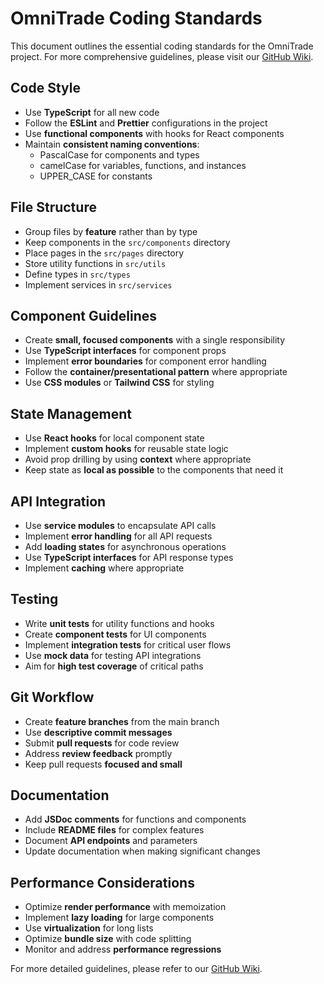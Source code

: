# OmniTrade Coding Standards

This document outlines the essential coding standards for the OmniTrade project. For more comprehensive guidelines, please visit our [GitHub Wiki](https://github.com/yourusername/omnitrade/wiki/Development-Workflows).

## Code Style

- Use **TypeScript** for all new code
- Follow the **ESLint** and **Prettier** configurations in the project
- Use **functional components** with hooks for React components
- Maintain **consistent naming conventions**:
  - PascalCase for components and types
  - camelCase for variables, functions, and instances
  - UPPER_CASE for constants

## File Structure

- Group files by **feature** rather than by type
- Keep components in the `src/components` directory
- Place pages in the `src/pages` directory
- Store utility functions in `src/utils`
- Define types in `src/types`
- Implement services in `src/services`

## Component Guidelines

- Create **small, focused components** with a single responsibility
- Use **TypeScript interfaces** for component props
- Implement **error boundaries** for component error handling
- Follow the **container/presentational pattern** where appropriate
- Use **CSS modules** or **Tailwind CSS** for styling

## State Management

- Use **React hooks** for local component state
- Implement **custom hooks** for reusable state logic
- Avoid prop drilling by using **context** where appropriate
- Keep state as **local as possible** to the components that need it

## API Integration

- Use **service modules** to encapsulate API calls
- Implement **error handling** for all API requests
- Add **loading states** for asynchronous operations
- Use **TypeScript interfaces** for API response types
- Implement **caching** where appropriate

## Testing

- Write **unit tests** for utility functions and hooks
- Create **component tests** for UI components
- Implement **integration tests** for critical user flows
- Use **mock data** for testing API integrations
- Aim for **high test coverage** of critical paths

## Git Workflow

- Create **feature branches** from the main branch
- Use **descriptive commit messages**
- Submit **pull requests** for code review
- Address **review feedback** promptly
- Keep pull requests **focused and small**

## Documentation

- Add **JSDoc comments** for functions and components
- Include **README files** for complex features
- Document **API endpoints** and parameters
- Update documentation when making significant changes

## Performance Considerations

- Optimize **render performance** with memoization
- Implement **lazy loading** for large components
- Use **virtualization** for long lists
- Optimize **bundle size** with code splitting
- Monitor and address **performance regressions**

For more detailed guidelines, please refer to our [GitHub Wiki](https://github.com/ArtCenter1/omnitrade/wiki).
